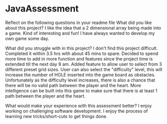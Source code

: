 # JavaAssessment
Reflect on the following questions in your readme file
What did you like about this project?
I like the idea that a 2 dimensional array being made into a game. Kind of interesting and fun! I have always wanted to develop my own game some day.

What did you struggle with in this project?
I don't find this project difficult. Completed it within 3.5 hrs with about 45 mins to spare. Decided to spend more time to add in more function and features since the project time is extended till the next day 9 am. Added feature to allow user to select from 3 different preset grid sizes. User can also select the "difficulty" level, this will increase the number of HOLE inserted into the game board as obstacles. Unfortunately as the difficulty level increases, there is also a chance that there will be no valid path between the player and the heart. More intelligence can be built into this game to make sure that there is at least 1 path between the player and the heart.

What would make your experience with this assessment better?
I enjoy working on challenging software development. I enjoy the process of learning new tricks/short-cuts to get things done.
